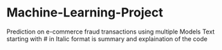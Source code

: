 # Machine-Learning-Project
Prediction on e-commerce fraud transactions using multiple Models
Text starting with # in Italic format is summary and explaination of the code
